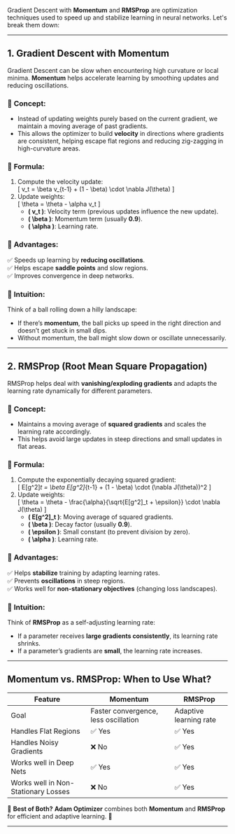 Gradient Descent with **Momentum** and **RMSProp** are optimization techniques used to speed up and stabilize learning in neural networks. Let's break them down:  

---

## **1. Gradient Descent with Momentum**  
Gradient Descent can be slow when encountering high curvature or local minima. **Momentum** helps accelerate learning by smoothing updates and reducing oscillations.  

### 🔹 **Concept:**  
- Instead of updating weights purely based on the current gradient, we maintain a moving average of past gradients.  
- This allows the optimizer to build **velocity** in directions where gradients are consistent, helping escape flat regions and reducing zig-zagging in high-curvature areas.  

### 🔹 **Formula:**  
1. Compute the velocity update:  
   \[
   v_t = \beta v_{t-1} + (1 - \beta) \cdot \nabla J(\theta)
   \]
2. Update weights:  
   \[
   \theta = \theta - \alpha v_t
   \]
   - **\( v_t \)**: Velocity term (previous updates influence the new update).  
   - **\( \beta \)**: Momentum term (usually **0.9**).  
   - **\( \alpha \)**: Learning rate.  

### 🔹 **Advantages:**  
✅ Speeds up learning by **reducing oscillations**.  
✅ Helps escape **saddle points** and slow regions.  
✅ Improves convergence in deep networks.  

### 🔹 **Intuition:**  
Think of a ball rolling down a hilly landscape:  
- If there’s **momentum**, the ball picks up speed in the right direction and doesn’t get stuck in small dips.  
- Without momentum, the ball might slow down or oscillate unnecessarily.  

---

## **2. RMSProp (Root Mean Square Propagation)**  
RMSProp helps deal with **vanishing/exploding gradients** and adapts the learning rate dynamically for different parameters.  

### 🔹 **Concept:**  
- Maintains a moving average of **squared gradients** and scales the learning rate accordingly.  
- This helps avoid large updates in steep directions and small updates in flat areas.  

### 🔹 **Formula:**  
1. Compute the exponentially decaying squared gradient:  
   \[
   E[g^2]_t = \beta E[g^2]_{t-1} + (1 - \beta) \cdot (\nabla J(\theta))^2
   \]
2. Update weights:  
   \[
   \theta = \theta - \frac{\alpha}{\sqrt{E[g^2]_t + \epsilon}} \cdot \nabla J(\theta)
   \]
   - **\( E[g^2]_t \)**: Moving average of squared gradients.  
   - **\( \beta \)**: Decay factor (usually **0.9**).  
   - **\( \epsilon \)**: Small constant (to prevent division by zero).  
   - **\( \alpha \)**: Learning rate.  

### 🔹 **Advantages:**  
✅ Helps **stabilize** training by adapting learning rates.  
✅ Prevents **oscillations** in steep regions.  
✅ Works well for **non-stationary objectives** (changing loss landscapes).  

### 🔹 **Intuition:**  
Think of **RMSProp** as a self-adjusting learning rate:  
- If a parameter receives **large gradients consistently**, its learning rate shrinks.  
- If a parameter’s gradients are **small**, the learning rate increases.  

---

## **Momentum vs. RMSProp: When to Use What?**  
| Feature         | Momentum | RMSProp |
|----------------|----------|---------|
| Goal          | Faster convergence, less oscillation | Adaptive learning rate |
| Handles Flat Regions | ✅ Yes | ✅ Yes |
| Handles Noisy Gradients | ❌ No | ✅ Yes |
| Works well in Deep Nets | ✅ Yes | ✅ Yes |
| Works well in Non-Stationary Losses | ❌ No | ✅ Yes |

📌 **Best of Both?** **Adam Optimizer** combines both **Momentum** and **RMSProp** for efficient and adaptive learning. 🚀  

---

